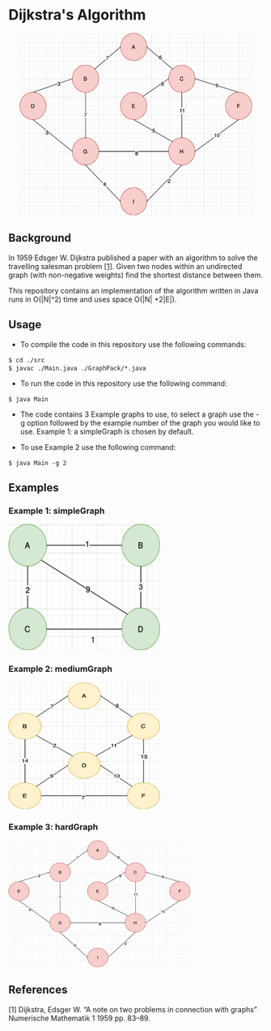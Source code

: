 # Dijkstra's Algorithm

<p align="center">
  <img width="460" height="360" src="./diagrams/AtoI.gif">
</p>


## Background

In 1959 Edsger W. Dijkstra published a paper with an algorithm to solve the travelling salesman problem [[1]](#1). Given two nodes within an undirected graph (with non-negative weights) find the shortest distance between them.

This repository contains an implementation of the algorithm written in Java runs in O(|N|^2) time and uses space O(|N| +2|E|).

## Usage

* To compile the code in this repository use the following commands:

```
$ cd ./src
$ javac ./Main.java ./GraphPack/*.java
```

* To run the code in this repository use the following command:

```
$ java Main
```

* The code contains 3 Example graphs to use, to select a graph use the -g option followed by the example number of the graph you would like to use. Example 1: a simpleGraph is chosen by default.

* To use Example 2 use the following command:

```
$ java Main -g 2
```
## Examples

### Example 1: simpleGraph

<p align="left">
  <img width="300" height="250" src="./diagrams/simpleGraph.png">
</p>

### Example 2: mediumGraph 

<p align="left">
  <img width="300" height="250" src="./diagrams/mediumGraph.png">
</p>

### Example 3: hardGraph

<p align="left">
  <img width="360" height="250" src="./diagrams/hardGraph.png">
</p>


## References

<a id="1">[1] Dijkstra, Edsger W. 
“A note on two problems in connection with graphs” 
Numerische Mathematik 1
1959
pp. 83–89.</a> 

